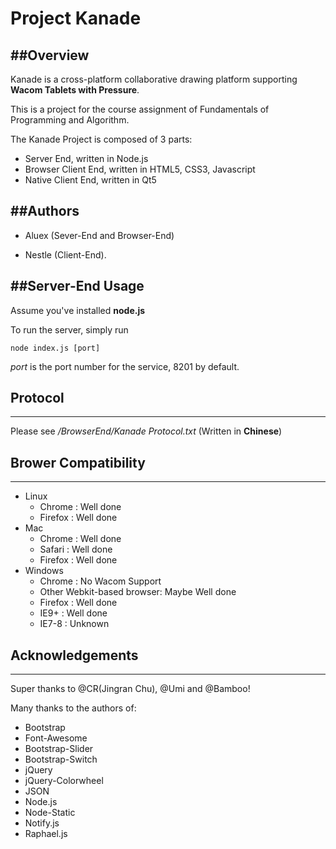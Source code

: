 Project Kanade
===

##Overview
---
Kanade is a cross-platform collaborative drawing platform supporting **Wacom Tablets with Pressure**.

This is a project for the course assignment of Fundamentals of Programming and Algorithm.

The Kanade Project is composed of 3 parts:

+ Server End, written in Node.js
+ Browser Client End, written in HTML5, CSS3, Javascript
+ Native Client End, written in Qt5


##Authors
---

- Aluex (Sever-End and Browser-End)

- Nestle (Client-End).

##Server-End Usage
---
Assume you've installed **node.js**

To run the server, simply run

	node index.js [port]

*port* is the port number for the service, 8201 by default.

## Protocol
---
Please see */BrowserEnd/Kanade Protocol.txt* (Written in **Chinese**)

## Brower Compatibility
----
+ Linux
	+ Chrome : Well done
	+ Firefox : Well done
+ Mac
	+ Chrome : Well done
	+ Safari : Well done
	+ Firefox : Well done
+ Windows
	+ Chrome : No Wacom Support
	+ Other Webkit-based browser: Maybe Well done
	+ Firefox : Well done
	+ IE9+ : Well done
	+ IE7-8 : Unknown


## Acknowledgements
---
Super thanks to @CR(Jingran Chu), @Umi and @Bamboo!</b>

Many thanks to the authors of:

 + Bootstrap
 + Font-Awesome
 + Bootstrap-Slider
 + Bootstrap-Switch
 + jQuery
 + jQuery-Colorwheel
 + JSON
 + Node.js
 + Node-Static
 + Notify.js
 + Raphael.js
 